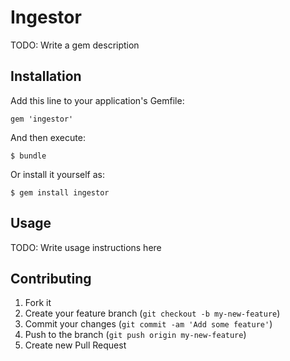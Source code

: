 # Ingestor

TODO: Write a gem description

## Installation

Add this line to your application's Gemfile:

    gem 'ingestor'

And then execute:

    $ bundle

Or install it yourself as:

    $ gem install ingestor

## Usage

TODO: Write usage instructions here

## Contributing

1. Fork it
2. Create your feature branch (`git checkout -b my-new-feature`)
3. Commit your changes (`git commit -am 'Add some feature'`)
4. Push to the branch (`git push origin my-new-feature`)
5. Create new Pull Request
